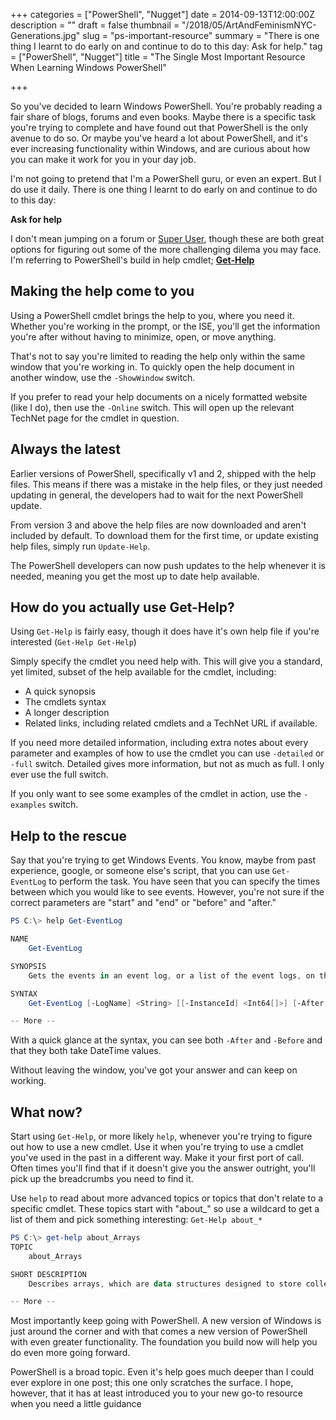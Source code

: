 +++
categories = ["PowerShell", "Nugget"]
date = 2014-09-13T12:00:00Z
description = ""
draft = false
thumbnail = "/2018/05/ArtAndFeminismNYC-Generations.jpg"
slug = "ps-important-resource"
summary = "There is one thing I learnt to do early on and continue to do to this day: Ask for help."
tag = ["PowerShell", "Nugget"]
title = "The Single Most Important Resource When Learning Windows PowerShell"

+++


So you've decided to learn Windows PowerShell. You're probably reading a fair share of blogs, forums and even books. Maybe there is a specific task you're trying to complete and have found out that PowerShell is the only avenue to do so. Or maybe you've heard a lot about PowerShell, and it's ever increasing functionality within Windows, and are curious about how you can make it work for you in your day job.

I'm not going to pretend that I'm a PowerShell guru, or even an expert. But I do use it daily. There is one thing I learnt to do early on and continue to do to this day:

**Ask for help**

I don't mean jumping on a forum or [Super User](http://superuser.com/), though these are both great options for figuring out some of the more challenging dilema you may face. I'm referring to PowerShell's build in help cmdlet; [**Get-Help**](http://go.microsoft.com/fwlink/p/?linkid=289584)

## Making the help come to you

Using a PowerShell cmdlet brings the help to you, where you need it. Whether you're working in the prompt, or the ISE, you'll get the information you're after without having to minimize, open, or move anything.

That's not to say you're limited to reading the help only within the same window that you're working in. To quickly open the help document in another window, use the `-ShowWindow` switch.

If you prefer to read your help documents on a nicely formatted website (like I do), then use the `-Online` switch. This will open up the relevant TechNet page for the cmdlet in question.

## Always the latest

Earlier versions of PowerShell, specifically v1 and 2, shipped with the help files. This means if there was a mistake in the help files, or they just needed updating in general, the developers had to wait for the next PowerShell update.

From version 3 and above the help files are now downloaded and aren't included by default. To download them for the first time, or update existing help files, simply run `Update-Help`.

The PowerShell developers can now push updates to the help whenever it is needed, meaning you get the most up to date help available.

## How do you actually use Get-Help?

Using `Get-Help` is fairly easy, though it does have it's own help file if you're interested (`Get-Help Get-Help`)

Simply specify the cmdlet you need help with. This will give you a standard, yet limited, subset of the help available for the cmdlet, including:

* A quick synopsis
* The cmdlets syntax
* A longer description
* Related links, including related cmdlets and a TechNet URL if available.

If you need more detailed information, including extra notes about every parameter and examples of how to use the cmdlet you can use `-detailed` or `-full` switch. Detailed gives more information, but not as much as full. I only ever use the full switch.

If you only want to see some examples of the cmdlet in action, use the `-examples` switch.

## Help to the rescue

Say that you're trying to get Windows Events. You know, maybe from past experience, google, or someone else's script, that you can use `Get-EventLog` to perform the task. You have seen that you can specify the times between which you would like to see events. However, you're not sure if the correct parameters are "start" and "end" or "before" and "after."

```powershell
PS C:\> help Get-EventLog

NAME
    Get-EventLog

SYNOPSIS
    Gets the events in an event log, or a list of the event logs, on the local or remote computers.

SYNTAX
    Get-EventLog [-LogName] <String> [[-InstanceId] <Int64[]>] [-After <DateTime>] [-AsBaseObject] [-Before <DateTime>] [-ComputerName <String[]>] [-EntryType <String[]>] [-Index <Int32[]>] [-Message <String>] [-Newest <Int32>] [-Source <String[]>] [-UserName <String[]>] [<CommonParameters>]

-- More --
```

With a quick glance at the syntax, you can see both `-After` and `-Before` and that they both take DateTime values.

Without leaving the window, you've got your answer and can keep on working.

## What now?

Start using `Get-Help`, or more likely `help`, whenever you're trying to figure out how to use a new cmdlet. Use it when you're trying to use a cmdlet you've used in the past in a different way. Make it your first port of call. Often times you'll find that if it doesn't give you the answer outright, you'll pick up the breadcrumbs you need to find it.

Use `help` to read about more advanced topics or topics that don't relate to a specific cmdlet. These topics start with "about_" so use a wildcard to get a list of them and pick something interesting: `Get-Help about_*`

```powershell
PS C:\> get-help about_Arrays
TOPIC
    about_Arrays

SHORT DESCRIPTION
    Describes arrays, which are data structures designed to store collections of items.

-- More --
```

Most importantly keep going with PowerShell. A new version of Windows is just around the corner and with that comes a new version of PowerShell with even greater functionality. The foundation you build now will help you do even more going forward.

PowerShell is a broad topic. Even it's help goes much deeper than I could ever explore in one post; this one only scratches the surface. I hope, however, that it has at least introduced you to your new go-to resource when you need a little guidance



